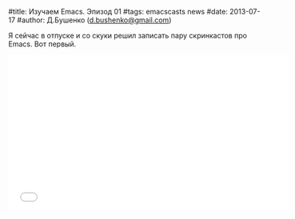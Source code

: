 #title: Изучаем Emacs. Эпизод 01
#tags: emacscasts news
#date: 2013-07-17
#author: Д.Бушенко (d.bushenko@gmail.com)

Я сейчас в отпуске и со скуки решил записать пару скринкастов про Emacs. Вот первый.

<iframe width="560" height="315" src="//www.youtube.com/embed/1Asfqt13G-0" frameborder="0" allowfullscreen></iframe>
